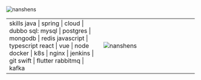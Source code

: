 <img src="https://raw.github.com/nanshens/nanshens/master/source/github.gif" alt="nanshens" /> 
<html>
    <table style="margin-left: auto; margin-right: auto; border:none;cell-padding:0; cell-spacing:0;border-collapse:collapse;">
        <tr>
            <td style="width: 50%">
                skills   
java | spring | cloud | dubbo   
sql: mysql | postgres | mongodb | redis   
javascript | typescript    
react | vue | node   
docker | k8s | nginx | jenkins | git   
swift | flutter   
rabbitmq | kafka   
            </td>
            <td style="width: 50%">
                <img src="https://github-readme-stats.vercel.app/api?username=nanshens&show_icons=true" alt="nanshens" /> 
            </td>
        </tr>
    </table>
</html>
 
   
  
     
<!--   ![ReadMe Card](https://github-readme-stats.vercel.app/api/pin/?username=nanshens&repo=springbootdemo) -->
